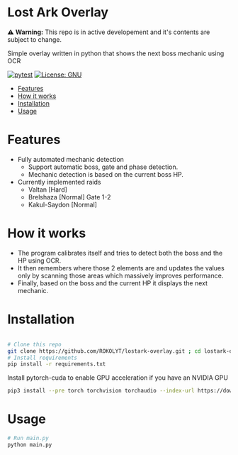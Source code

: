 # Lost Ark Overlay

⚠️ **Warning:** This repo is in active developement and it's contents are subject to change.

Simple overlay written in python that shows the next boss mechanic using OCR

[![pytest](https://github.com/ROKOLYT/lostark-overlay/actions/workflows/pytest.yml/badge.svg)](https://github.com/ROKOLYT/lostark-overlay/actions/workflows/pytest.yml)
[![License: GNU](https://img.shields.io/badge/License-GNU-yellow.svg)](https://github.com/ROKOLYT/lostark-overlay/blob/main/LICENSE)

- [Features](#features)
- [How it works](#how-it-works)
- [Installation](#installation)
- [Usage](#usage)

# Features
* Fully automated mechanic detection
    - Support automatic boss, gate and phase detection.
    - Mechanic detection is based on the current boss HP.
* Currently implemented raids
    - Valtan [Hard]
    - Brelshaza [Normal] Gate 1-2
    - Kakul-Saydon [Normal]

# How it works
+ The program calibrates itself and tries to detect both the boss and the HP using OCR.
+ It then remembers where those 2 elements are and updates the values only by scanning those areas which massively improves performance.
+ Finally, based on the boss and the current HP it displays the next mechanic.

# Installation
```bash

# Clone this repo
git clone https://github.com/ROKOLYT/lostark-overlay.git ; cd lostark-overlay
# Install requirements
pip install -r requirements.txt
```
Install pytorch-cuda to enable GPU acceleration if you have an NVIDIA GPU

```bash
pip3 install --pre torch torchvision torchaudio --index-url https://download.pytorch.org/whl/nightly/cu121
```

# Usage
```bash
# Run main.py
python main.py
```
